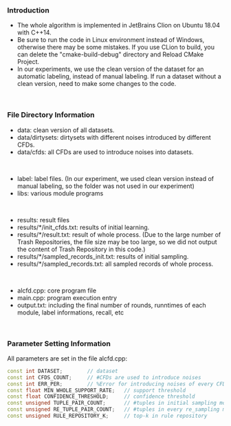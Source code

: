 ### **Introduction**

- The whole algorithm is implemented in JetBrains Clion on Ubuntu 18.04 with C++14.
- Be sure to run the code in Linux environment instead of Windows, otherwise there may be some mistakes. If you use CLion to build, you can delete the "cmake-build-debug" directory and Reload CMake Project.
- In our experiments, we use the clean version of the dataset for an automatic labeling, instead of manual labeling. If run a dataset without a clean version, need to make some changes to the code.
<br>

### **File Directory Information**

- data: clean version of all datasets.
- data/dirtysets: dirtysets with different noises introduced by different CFDs.
- data/cfds: all CFDs are used to introduce noises into datasets.
<br>

- label: label files. (In our experiment, we used clean version instead of manual labeling, so the folder was not used in our experiment)
- libs: various module programs
<br>

- results: result files
- results/*/init_cfds.txt: results of initial learning.
- results/*/result.txt: result of whole process. (Due to the large number of Trash Repositories, the file size may be too large, so we did not output the content of Trash Repository in this code.)
- results/*/sampled_records_init.txt: results of initial sampling.
- results/*/sampled_records.txt: all sampled records of whole process.
<br>
  
- alcfd.cpp: core program file
- main.cpp: program execution entry
- output.txt: including the final number of rounds, runntimes of each module, label informations, recall, etc
<br>

### **Parameter Setting Information**

All parameters are set in the file alcfd.cpp:

```cpp
const int DATASET;        // dataset
const int CFDS_COUNT;     // #CFDs are used to introduce noises
const int ERR_PER;        // %Error for introducing noises of every CFD
const float MIN_WHOLE_SUPPORT_RATE;   // support threshold
const float CONFIDENCE_THRESHOLD;     // confidence threshold
const unsigned TUPLE_PAIR_COUNT;      // #tuples in initial sampling module
const unsigned RE_TUPLE_PAIR_COUNT;   // #tuples in every re_sampling module
const unsigned RULE_REPOSITORY_K;     // top-k in rule repository
```
